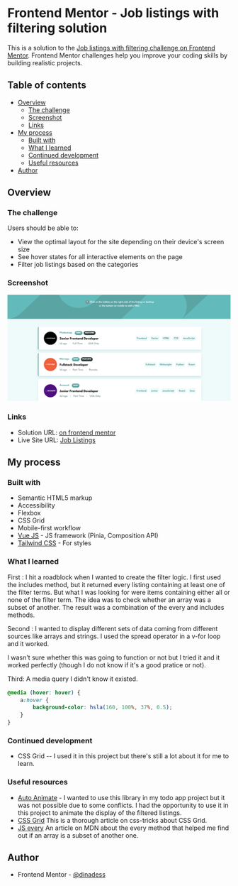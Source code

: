 # Frontend Mentor - Job listings with filtering solution

This is a solution to the [Job listings with filtering challenge on Frontend Mentor](https://www.frontendmentor.io/challenges/job-listings-with-filtering-ivstIPCt). Frontend Mentor challenges help you improve your coding skills by building realistic projects.

## Table of contents

-   [Overview](#overview)
    -   [The challenge](#the-challenge)
    -   [Screenshot](#screenshot)
    -   [Links](#links)
-   [My process](#my-process)
    -   [Built with](#built-with)
    -   [What I learned](#what-i-learned)
    -   [Continued development](#continued-development)
    -   [Useful resources](#useful-resources)
-   [Author](#author)

## Overview

### The challenge

Users should be able to:

-   View the optimal layout for the site depending on their device's screen size
-   See hover states for all interactive elements on the page
-   Filter job listings based on the categories

### Screenshot

![Preview of the page](public/assets/images/preview.png)

### Links

-   Solution URL: [on frontend mentor](https://www.frontendmentor.io/solutions/job-listings-with-filtering-_5fnnUPop6)
-   Live Site URL: [Job Listings](https://dinadess.github.io/job-listings-fm/)

## My process

### Built with

-   Semantic HTML5 markup
-   Accessibility
-   Flexbox
-   CSS Grid
-   Mobile-first workflow
-   [Vue JS](https://vuejs.org/) - JS framework (Pinia, Composition API)
-   [Tailwind CSS](https://tailwindcss.com/) - For styles

### What I learned

First :
I hit a roadblock when I wanted to create the filter logic. I first used the includes method, but it returned every listing containing at least one of the filter terms. But what I was looking for were items containing either all or none of the filter term. The idea was to check whether an array was a subset of another. The result was a combination of the every and includes methods.

Second :
I wanted to display different sets of data coming from different sources like arrays and strings. I used the spread operator in a v-for loop and it worked.

I wasn't sure whether this was going to function or not but I tried it and it worked perfectly (though I do not know if it's a good pratice or not).

Third:
A media query I didn't know it existed.

```css
@media (hover: hover) {
    a:hover {
        background-color: hsla(160, 100%, 37%, 0.5);
    }
}
```

### Continued development

-   CSS Grid -- I used it in this project but there's still a lot about it for me to learn.

### Useful resources

-   [Auto Animate](https://auto-animate.formkit.com/) - I wanted to use this library in my todo app project but it was not possible due to some conflicts. I had the opportunity to use it in this project to animate the display of the filtered listings.
-   [CSS Grid](https://css-tricks.com/snippets/css/complete-guide-grid/) This is a thorough article on css-tricks about CSS Grid.
-   [JS every](https://developer.mozilla.org/en-US/docs/Web/JavaScript/Reference/Global_Objects/Array/every) An article on MDN about the every method that helped me find out if an array is a subset of another one.

## Author

-   Frontend Mentor - [@dinadess](https://www.frontendmentor.io/profile/dinadess)
